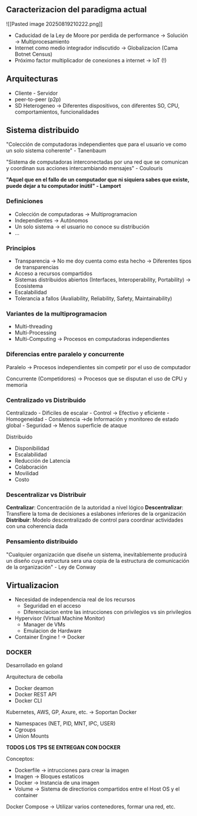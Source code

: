 

## Caracterizacion del paradigma actual

![[Pasted image 20250819210222.png]]

- Caducidad de la Ley de Moore por perdida de performance -> Solución -> Multiprocesamiento
- Internet como medio integrador indiscutido -> Globalizacion (Cama Botnet Census)
- Próximo factor multiplicador de conexiones a internet -> IoT (!) 

## Arquitecturas

- Cliente - Servidor
- peer-to-peer (p2p)
- SD Heterogeneo -> Diferentes dispositivos, con diferentes SO, CPU, comportamientos, funcionalidades

## Sistema distribuido

"Colección de computadoras independientes que para el usuario ve como un solo sistema coherente" - Tanenbaum

"Sistema de computadoras interconectadas por una red que se comunican y coordinan sus acciones intercambiando mensajes" - Coulouris

__"Aquel que en el fallo de un computador que ni siquiera sabes que existe, puede dejar a tu computador inútil" - Lamport__

### Definiciones
- Colección de computadoras -> Multiprogramacion
- Independientes -> Autónomos
- Un solo sistema -> el usuario no conoce su distribución
- ...


### Principios

- Transparencia -> No me doy cuenta como esta hecho -> Diferentes tipos de transparencias
- Acceso a recursos compartidos
- Sistemas distribuidos abiertos (Interfaces, Interoperability, Portability) -> Ecosistema
- Escalabilidad
- Tolerancia a fallos (Avaliability, Reliability, Safety, Maintainability)

### Variantes de la multiprogramacion

- Multi-threading
- Multi-Processing
- Multi-Computing -> Procesos en computadoras independientes

### Diferencias entre paralelo y concurrente 

Paralelo -> Procesos independientes sin competir por el uso de computador

Concurrente (Competidores) -> Procesos que se disputan el uso de CPU y memoria

### Centralizado vs Distribuido

Centralizado
	- Dificiles de escalar
	- Control -> Efectivo y eficiente
	- Homogeneidad
	- Consistencia ->de Información y monitoreo de estado global
	- Seguridad -> Menos superficie de ataque

Distribuido
- Disponibilidad
- Escalabilidad
- Reducción de Latencia
- Colaboración 
- Movilidad
- Costo

### Descentralizar vs Distribuir

__Centralizar__: Concentración de la autoridad a nivel lógico
__Descentralizar__: Transfiere la toma de decisiones a eslabones inferiores de la organización
__Distribuir__: Modelo descentralizado de control para coordinar actividades con una coherencia dada


### Pensamiento distribuido

"Cualquier organización que diseñe un sistema, inevitablemente producirá un diseño cuya estructura sera una copia de la estructura de comunicación de la organización" - Ley de Conway

## Virtualizacion

- Necesidad de independencia real de los recursos
	- Seguridad en el acceso
	- Diferenciacion entre las intrucciones con privilegios vs sin privilegios
- Hypervisor (Virtual Machine Monitor)
	- Manager de VMs
	- Emulacion de Hardware
- Container Engine ! -> Docker

### DOCKER

Desarrollado en goland

Arquitectura de cebolla
- Docker deamon
- Docker REST API
- Docker CLI

Kubernetes, AWS, GP, Axure, etc. -> Soportan Docker

- Namespaces (NET, PID, MNT, IPC, USER)
- Cgroups
- Union Mounts

__TODOS LOS TPS SE ENTREGAN CON DOCKER__

Conceptos:
- Dockerfile -> intrucciones para crear la imagen
- Imagen -> Bloques estaticos
- Docker -> Instancia de una imagen
- Volume -> Sistema de directiorios compartidos entre el Host OS y el container

Docker Compose -> Utilizar varios contenedores, formar una red, etc.